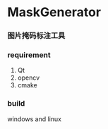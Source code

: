 MaskGenerator
=====


### 图片掩码标注工具

### requirement
1. Qt
2. opencv
3. cmake

### build
windows and linux